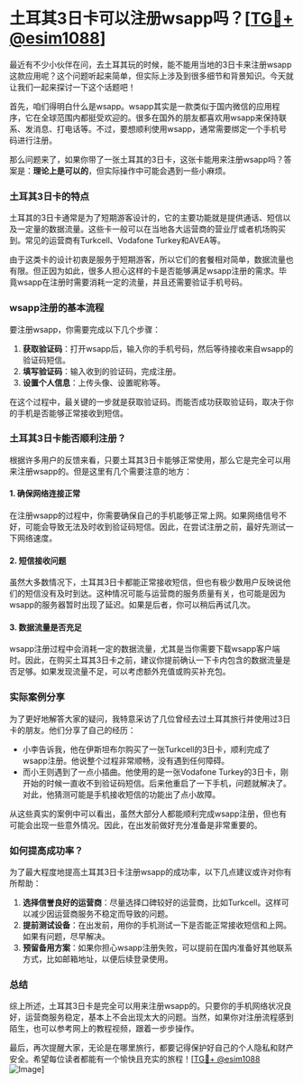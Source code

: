 # 土耳其3日卡可以注册wsapp吗？[[TG💪+ @esim1088](https://t.me/s/esim1088)]

最近有不少小伙伴在问，去土耳其玩的时候，能不能用当地的3日卡来注册wsapp这款应用呢？这个问题听起来简单，但实际上涉及到很多细节和背景知识。今天就让我们一起来探讨一下这个话题吧！

首先，咱们得明白什么是wsapp。wsapp其实是一款类似于国内微信的应用程序，它在全球范围内都挺受欢迎的。很多在国外的朋友都喜欢用wsapp来保持联系、发消息、打电话等。不过，要想顺利使用wsapp，通常需要绑定一个手机号码进行注册。

那么问题来了，如果你带了一张土耳其的3日卡，这张卡能用来注册wsapp吗？答案是：**理论上是可以的**，但实际操作中可能会遇到一些小麻烦。

### 土耳其3日卡的特点

土耳其的3日卡通常是为了短期游客设计的，它的主要功能就是提供通话、短信以及一定量的数据流量。这些卡一般可以在当地各大运营商的营业厅或者机场购买到。常见的运营商有Turkcell、Vodafone Turkey和AVEA等。

由于这类卡的设计初衷是服务于短期游客，所以它们的套餐相对简单，数据流量也有限。但正因为如此，很多人担心这样的卡是否能够满足wsapp注册的需求。毕竟wsapp在注册时需要消耗一定的流量，并且还需要验证手机号码。

### wsapp注册的基本流程

要注册wsapp，你需要完成以下几个步骤：

1. **获取验证码**：打开wsapp后，输入你的手机号码，然后等待接收来自wsapp的验证码短信。
2. **填写验证码**：输入收到的验证码，完成注册。
3. **设置个人信息**：上传头像、设置昵称等。

在这个过程中，最关键的一步就是获取验证码。而能否成功获取验证码，取决于你的手机是否能够正常接收到短信。

### 土耳其3日卡能否顺利注册？

根据许多用户的反馈来看，只要土耳其3日卡能够正常使用，那么它是完全可以用来注册wsapp的。但是这里有几个需要注意的地方：

#### 1. 确保网络连接正常
在注册wsapp的过程中，你需要确保自己的手机能够正常上网。如果网络信号不好，可能会导致无法及时收到验证码短信。因此，在尝试注册之前，最好先测试一下网络速度。

#### 2. 短信接收问题
虽然大多数情况下，土耳其3日卡都能正常接收短信，但也有极少数用户反映说他们的短信没有及时到达。这种情况可能与运营商的服务质量有关，也可能是因为wsapp的服务器暂时出现了延迟。如果是后者，你可以稍后再试几次。

#### 3. 数据流量是否充足
wsapp注册过程中会消耗一定的数据流量，尤其是当你需要下载wsapp客户端时。因此，在购买土耳其3日卡之前，建议你提前确认一下卡内包含的数据流量是否足够。如果发现流量不足，可以考虑额外充值或购买补充包。

### 实际案例分享

为了更好地解答大家的疑问，我特意采访了几位曾经去过土耳其旅行并使用过3日卡的朋友。他们分享了自己的经历：

- 小李告诉我，他在伊斯坦布尔购买了一张Turkcell的3日卡，顺利完成了wsapp注册。他说整个过程非常顺畅，没有遇到任何障碍。
- 而小王则遇到了一点小插曲。他使用的是一张Vodafone Turkey的3日卡，刚开始的时候一直收不到验证码短信。后来他重启了一下手机，问题就解决了。对此，他猜测可能是手机接收短信的功能出了点小故障。

从这些真实的案例中可以看出，虽然大部分人都能顺利完成wsapp注册，但也有可能会出现一些意外情况。因此，在出发前做好充分准备是非常重要的。

### 如何提高成功率？

为了最大程度地提高土耳其3日卡注册wsapp的成功率，以下几点建议或许对你有所帮助：

1. **选择信誉良好的运营商**：尽量选择口碑较好的运营商，比如Turkcell。这样可以减少因运营商服务不稳定而导致的问题。
2. **提前测试设备**：在出发前，用你的手机测试一下是否能正常接收短信和上网。如果有问题，尽早解决。
3. **预留备用方案**：如果你担心wsapp注册失败，可以提前在国内准备好其他联系方式，比如邮箱地址，以便后续登录使用。

### 总结

综上所述，土耳其3日卡是完全可以用来注册wsapp的。只要你的手机网络状况良好，运营商服务稳定，基本上不会出现太大的问题。当然，如果你对注册流程感到陌生，也可以参考网上的教程视频，跟着一步步操作。

最后，再次提醒大家，无论是在哪里旅行，都要记得保护好自己的个人隐私和财产安全。希望每位读者都能有一个愉快且充实的旅程！[[TG💪+ @esim1088](https://t.me/s/esim1088) ![Image](https://i.postimg.cc/4NQfJmqS/Snipaste-2025-05-13-00-14-12.png)]